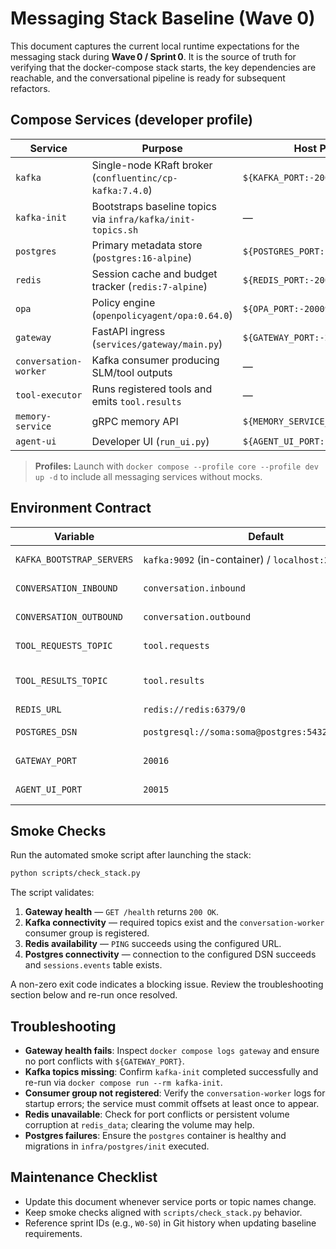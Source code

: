 # Messaging Stack Baseline (Wave 0)

This document captures the current local runtime expectations for the messaging stack during **Wave 0 / Sprint 0**. It is the source of truth for verifying that the docker-compose stack starts, the key dependencies are reachable, and the conversational pipeline is ready for subsequent refactors.

## Compose Services (developer profile)

| Service | Purpose | Host Port |
| --- | --- | --- |
| `kafka` | Single-node KRaft broker (`confluentinc/cp-kafka:7.4.0`) | `${KAFKA_PORT:-20000}` |
| `kafka-init` | Bootstraps baseline topics via `infra/kafka/init-topics.sh` | — |
| `postgres` | Primary metadata store (`postgres:16-alpine`) | `${POSTGRES_PORT:-20002}` |
| `redis` | Session cache and budget tracker (`redis:7-alpine`) | `${REDIS_PORT:-20001}` |
| `opa` | Policy engine (`openpolicyagent/opa:0.64.0`) | `${OPA_PORT:-20009}` |
| `gateway` | FastAPI ingress (`services/gateway/main.py`) | `${GATEWAY_PORT:-20016}` |
| `conversation-worker` | Kafka consumer producing SLM/tool outputs | — |
| `tool-executor` | Runs registered tools and emits `tool.results` | — |
| `memory-service` | gRPC memory API | `${MEMORY_SERVICE_PORT:-20017}` |
| `agent-ui` | Developer UI (`run_ui.py`) | `${AGENT_UI_PORT:-20015}` |

> **Profiles:** Launch with `docker compose --profile core --profile dev up -d` to include all messaging services without mocks.

## Environment Contract

| Variable | Default | Notes |
| --- | --- | --- |
| `KAFKA_BOOTSTRAP_SERVERS` | `kafka:9092` (in-container) / `localhost:20000` (host) | Shared across gateway, worker, tool executor. |
| `CONVERSATION_INBOUND` | `conversation.inbound` | Gateway publishes inbound chat here. |
| `CONVERSATION_OUTBOUND` | `conversation.outbound` | Worker streams responses on this topic. |
| `TOOL_REQUESTS_TOPIC` | `tool.requests` | Worker ➜ tool executor traffic. |
| `TOOL_RESULTS_TOPIC` | `tool.results` | Tool executor ➜ worker/gateway responses. |
| `REDIS_URL` | `redis://redis:6379/0` | Cache + budget ledger. |
| `POSTGRES_DSN` | `postgresql://soma:soma@postgres:5432/somaagent01` | Session/event persistence. |
| `GATEWAY_PORT` | `20016` | Exposes FastAPI ingress to the host. |
| `AGENT_UI_PORT` | `20015` | UI served at `http://localhost:20015`. |

## Smoke Checks

Run the automated smoke script after launching the stack:

```bash
python scripts/check_stack.py
```

The script validates:

1. **Gateway health** — `GET /health` returns `200 OK`.
2. **Kafka connectivity** — required topics exist and the `conversation-worker` consumer group is registered.
3. **Redis availability** — `PING` succeeds using the configured URL.
4. **Postgres connectivity** — connection to the configured DSN succeeds and `sessions.events` table exists.

A non-zero exit code indicates a blocking issue. Review the troubleshooting section below and re-run once resolved.

## Troubleshooting

- **Gateway health fails**: Inspect `docker compose logs gateway` and ensure no port conflicts with `${GATEWAY_PORT}`.
- **Kafka topics missing**: Confirm `kafka-init` completed successfully and re-run via `docker compose run --rm kafka-init`.
- **Consumer group not registered**: Verify the `conversation-worker` logs for startup errors; the service must commit offsets at least once to appear.
- **Redis unavailable**: Check for port conflicts or persistent volume corruption at `redis_data`; clearing the volume may help.
- **Postgres failures**: Ensure the `postgres` container is healthy and migrations in `infra/postgres/init` executed.

## Maintenance Checklist

- Update this document whenever service ports or topic names change.
- Keep smoke checks aligned with `scripts/check_stack.py` behavior.
- Reference sprint IDs (e.g., `W0-S0`) in Git history when updating baseline requirements.
